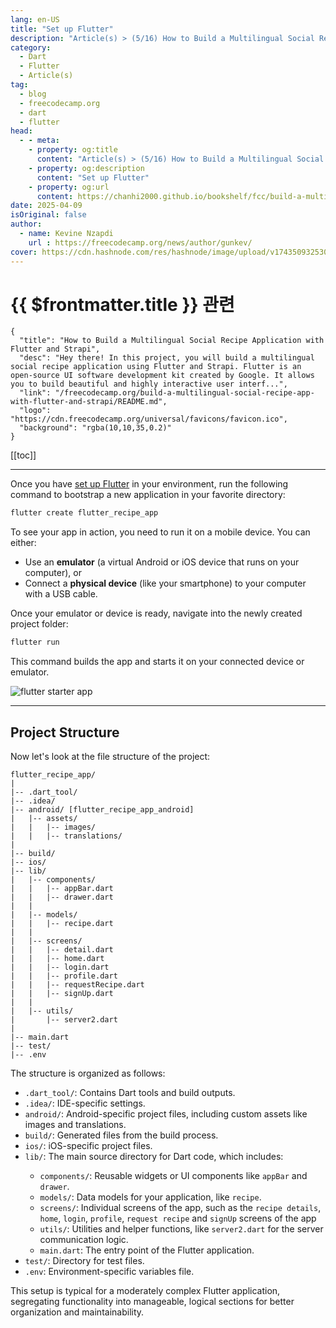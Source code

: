 ```yaml
---
lang: en-US
title: "Set up Flutter"
description: "Article(s) > (5/16) How to Build a Multilingual Social Recipe Application with Flutter and Strapi"
category:
  - Dart
  - Flutter
  - Article(s)
tag:
  - blog
  - freecodecamp.org
  - dart
  - flutter
head:
  - - meta:
    - property: og:title
      content: "Article(s) > (5/16) How to Build a Multilingual Social Recipe Application with Flutter and Strapi"
    - property: og:description
      content: "Set up Flutter"
    - property: og:url
      content: https://chanhi2000.github.io/bookshelf/fcc/build-a-multilingual-social-recipe-app-with-flutter-and-strapi/set-up-flutter.html
date: 2025-04-09
isOriginal: false
author:
  - name: Kevine Nzapdi
    url : https://freecodecamp.org/news/author/gunkev/
cover: https://cdn.hashnode.com/res/hashnode/image/upload/v1743509325302/fd7d5d6c-9a48-4037-9cc2-3b35a92b6006.png
---
```


# {{ $frontmatter.title }} 관련

```component VPCard
{
  "title": "How to Build a Multilingual Social Recipe Application with Flutter and Strapi",
  "desc": "Hey there! In this project, you will build a multilingual social recipe application using Flutter and Strapi. Flutter is an open-source UI software development kit created by Google. It allows you to build beautiful and highly interactive user interf...",
  "link": "/freecodecamp.org/build-a-multilingual-social-recipe-app-with-flutter-and-strapi/README.md",
  "logo": "https://cdn.freecodecamp.org/universal/favicons/favicon.ico",
  "background": "rgba(10,10,35,0.2)"
}
```

[[toc]]

---

<SiteInfo
  name="How to Build a Multilingual Social Recipe Application with Flutter and Strapi"
  desc="Hey there! In this project, you will build a multilingual social recipe application using Flutter and Strapi. Flutter is an open-source UI software development kit created by Google. It allows you to build beautiful and highly interactive user interf..."
  url="https://freecodecamp.org/news/build-a-multilingual-social-recipe-app-with-flutter-and-strapi#heading-set-up-flutter"
  logo="https://cdn.freecodecamp.org/universal/favicons/favicon.ico"
  preview="https://cdn.hashnode.com/res/hashnode/image/upload/v1743509325302/fd7d5d6c-9a48-4037-9cc2-3b35a92b6006.png"/>

Once you have [<FontIcon icon="iconfont icon-flutter"/>set up Flutte](https://docs.flutter.dev/get-started/install/windows/desktop)[r](https://docs.flutter.dev/get-started/install/windows/desktop) in your environment, run the following command to bootstrap a new application in your favorite directory:

```sh
flutter create flutter_recipe_app
```

To see your app in action, you need to run it on a mobile device. You can either:

- Use an **emulator** (a virtual Android or iOS device that runs on your computer), or
- Connect a **physical device** (like your smartphone) to your computer with a USB cable.

Once your emulator or device is ready, navigate into the newly created project folder:

```sh
flutter run
```

This command builds the app and starts it on your connected device or emulator.

![flutter starter app](https://cdn.hashnode.com/res/hashnode/image/upload/v1743505498936/6e1e461d-9fee-4e19-81e0-65d25ddebd63.png)

---

## Project Structure

Now let's look at the file structure of the project:

```plaintext :collapsed-lines title="folder-structure"
flutter_recipe_app/
|
|-- .dart_tool/
|-- .idea/
|-- android/ [flutter_recipe_app_android]
|   |-- assets/
|   |   |-- images/
|   |   |-- translations/
|
|-- build/
|-- ios/
|-- lib/
|   |-- components/
|   |   |-- appBar.dart
|   |   |-- drawer.dart
|   |
|   |-- models/
|   |   |-- recipe.dart
|   |
|   |-- screens/
|   |   |-- detail.dart
|   |   |-- home.dart
|   |   |-- login.dart
|   |   |-- profile.dart
|   |   |-- requestRecipe.dart
|   |   |-- signUp.dart
|   |
|   |-- utils/
|       |-- server2.dart
|
|-- main.dart
|-- test/
|-- .env
```

The structure is organized as follows:

- <FontIcon icon="fas fa-folder-open"/>`.dart_tool/`: Contains Dart tools and build outputs.
- <FontIcon icon="fas fa-folder-open"/>`.idea/`: IDE-specific settings.
- <FontIcon icon="fas fa-folder-open"/>`android/`: Android-specific project files, including custom assets like images and translations.
- <FontIcon icon="fas fa-folder-open"/>`build/`: Generated files from the build process.
- <FontIcon icon="fas fa-folder-open"/>`ios/`: iOS-specific project files.
- <FontIcon icon="fas fa-folder-open"/>`lib/`: The main source directory for Dart code, which includes:
    - <FontIcon icon="fas fa-folder-open"/>`components/`: Reusable widgets or UI components like `appBar` and `drawer`.
    - <FontIcon icon="fas fa-folder-open"/>`models/`: Data models for your application, like `recipe`.
    - <FontIcon icon="fas fa-folder-open"/>`screens/`: Individual screens of the app, such as the `recipe details`, `home`, `login`, `profile`, `request recipe` and `signUp` screens of the app
    - <FontIcon icon="fas fa-folder-open"/>`utils/`: Utilities and helper functions, like `server2.dart` for the server communication logic.
    - <FontIcon icon="fa-brands fa-dart-lang"/>`main.dart`: The entry point of the Flutter application.
- <FontIcon icon="fas fa-folder-open"/>`test/`: Directory for test files.
- <FontIcon icon="fas fa-file-lines"/>`.env`: Environment-specific variables file.

This setup is typical for a moderately complex Flutter application, segregating functionality into manageable, logical sections for better organization and maintainability.
